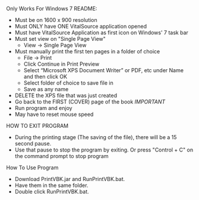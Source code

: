 Only Works For Windows 7
README: 
- Must be on 1600 x 900 resolution
- Must ONLY have ONE VitalSource application opened
- Must have VitalSource Application as first icon on Windows' 7 task bar
- Must set view on "Single Page View"
	- View -> Single Page View
- Must manually print the first ten pages in a folder of choice
	- File -> Print
	- Click Continue in Print Preview
	- Select “Microsoft XPS Document Writer” or PDF, etc under Name and then click OK
	- Select folder of choice to save file in
	- Save as any name
- DELETE the XPS file that was just created
- Go back to the FIRST (COVER) page of the book *IMPORTANT*
- Run program and enjoy
- May have to reset mouse speed

HOW TO EXIT PROGRAM
- During the printing stage (The saving of the file), there will be a 15 second pause.
- Use that pause to stop the program by exiting. Or press "Control + C" on the command prompt to stop program

How To Use Program
- Download PrintVBK.jar and RunPrintVBK.bat.
- Have them in the same folder.
- Double click RunPrintVBK.bat.
